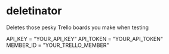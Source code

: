 # deletinator
Deletes those pesky Trello boards you make when testing

API_KEY = "YOUR_API_KEY"
API_TOKEN = "YOUR_API_TOKEN"
MEMBER_ID = "YOUR_TRELLO_MEMBER"
